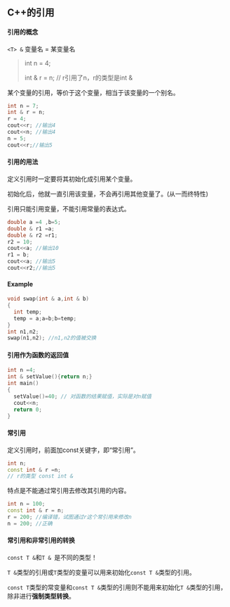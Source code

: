 ## C++的引用



#### 引用的概念

`<T> &` 变量名  = 某变量名

> int n = 4;
>
> int & r = n; // r引用了n，r的类型是int &

某个变量的引用，等价于这个变量，相当于该变量的一个别名。

```c++
int n = 7;
int & r = n;
r = 4;
cout<<r; //输出4
cout<<n; //输出4
n = 5;
cout<<r;//输出5
```

#### 引用的用法

定义引用时一定要将其初始化成引用某个变量。

初始化后，他就一直引用该变量，不会再引用其他变量了。(从一而终特性)

引用只能引用变量，不能引用常量的表达式。

```c++
double a =4 ,b=5;
double & r1 =a;
double & r2 =r1;
r2 = 10;
cout<<a; //输出10
r1 = b;
cout<<a; //输出5
cout<<r2;//输出5
```

#### Example

```c++
void swap(int & a,int & b)
{
  int temp;
  temp = a;a=b;b=temp;
}
int n1,n2;
swap(n1,n2); //n1,n2的值被交换
```

#### 引用作为函数的返回值

```c++
int n =4;
int & setValue(){return n;}
int main()
{
  setValue()=40; // 对函数的结果赋值，实际是对n赋值
  cout<<n;
  return 0;
}

```

#### 常引用

定义引用时，前面加const关键字，即“常引用”。

```c++
int n;
const int & r =n;
// r的类型 const int &
```

特点是不能通过常引用去修改其引用的内容。

```c++
int n = 100;
const int & r = n;
r = 200; //编译错，试图通过r这个常引用来修改n
n = 200; //正确
```

#### 常引用和非常引用的转换

`const T &`和`T & `是不同的类型！

`T &`类型的引用或`T`类型的变量可以用来初始化`const T &`类型的引用。

`const T`类型的常变量和`const T &`类型的引用则不能用来初始化`T &`类型的引用，除非进行**强制类型转换**。